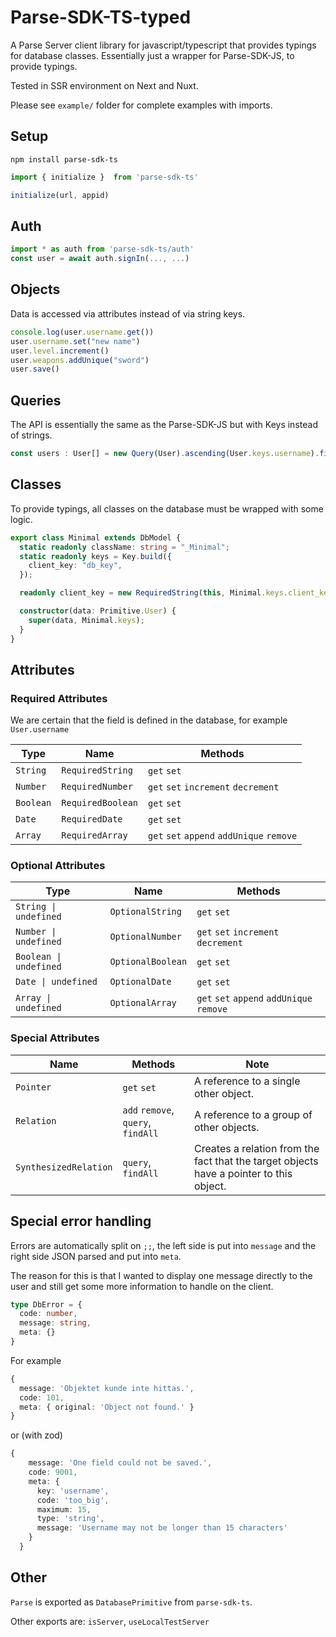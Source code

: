 # Parse-SDK-TS-typed
A Parse Server client library for javascript/typescript that provides typings for database classes.
Essentially just a wrapper for Parse-SDK-JS, to provide typings.

Tested in SSR environment on Next and Nuxt.

Please see `example/` folder for complete examples with imports.

## Setup

`npm install parse-sdk-ts`

```ts
import { initialize }  from 'parse-sdk-ts'

initialize(url, appid)
```


## Auth
```ts
import * as auth from 'parse-sdk-ts/auth'
const user = await auth.signIn(..., ...)
```

## Objects
Data is accessed via attributes instead of via string keys.
```ts
console.log(user.username.get())
user.username.set("new name")
user.level.increment()
user.weapons.addUnique("sword")
user.save()
```


## Queries
The API is essentially the same as the Parse-SDK-JS but with Keys instead of strings.
```ts
const users : User[] = new Query(User).ascending(User.keys.username).find()
```


## Classes
To provide typings, all classes on the database must be wrapped with some logic.
```ts
export class Minimal extends DbModel {
  static readonly className: string = "_Minimal";
  static readonly keys = Key.build({
    client_key: "db_key",
  });

  readonly client_key = new RequiredString(this, Minimal.keys.client_key);

  constructor(data: Primitive.User) {
    super(data, Minimal.keys);
  }
}
```

## Attributes

### Required Attributes 
We are certain that the field is defined in the database, for example ```User.username```

| Type  | Name |Methods|
| ------------- | ------------- |------------- |
| `String`  | `RequiredString` |`get` `set`|
| `Number`  | `RequiredNumber` |`get` `set` `increment` `decrement` |
| `Boolean`  | `RequiredBoolean` |`get` `set`|
| `Date`  | `RequiredDate` |`get` `set`|
| `Array`  | `RequiredArray` |`get` `set` `append` `addUnique` `remove`|

### Optional Attributes

| Type  | Name | Methods|
| ------------- | ------------- |------------- |
| `String \| undefined`  | `OptionalString` | `get` `set`|
| `Number \| undefined`  | `OptionalNumber` | `get` `set` `increment` `decrement` |
| `Boolean \| undefined`  | `OptionalBoolean` |`get` `set`|
| `Date \| undefined`  | `OptionalDate` |`get` `set`|
| `Array \| undefined`  | `OptionalArray` |`get` `set` `append` `addUnique` `remove`|

### Special Attributes

|  Name |Methods| Note|
| ------------- | ------------- |------------- |
|  `Pointer` |`get` `set`| A reference to a single other object.  |
|  `Relation` |`add` `remove`, `query`, `findAll` | A reference to a group of other objects. |
|  `SynthesizedRelation` | `query`, `findAll` | Creates a relation from the fact that the target objects have a pointer to this object. |


## Special error handling

Errors are automatically split on `;;`, the left side is put into `message` and the right side JSON parsed and put into `meta`.

The reason for this is that I wanted to display one message directly to the user and still get some more information to handle on the client.

```ts
type DbError = {
  code: number,
  message: string,
  meta: {}
}
```

For example 
```ts
{
  message: 'Objektet kunde inte hittas.',
  code: 101,
  meta: { original: 'Object not found.' }
}
```
or (with zod)
```ts
{
    message: 'One field could not be saved.',
    code: 9001,
    meta: {
      key: 'username',
      code: 'too_big',
      maximum: 15,
      type: 'string',
      message: 'Username may not be longer than 15 characters'
    }
  }
```



## Other

`Parse` is exported as `DatabasePrimitive` from `parse-sdk-ts`.

Other exports are:
`isServer`, `useLocalTestServer`
